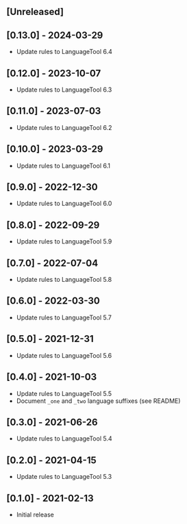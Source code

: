 ## [Unreleased]

## [0.13.0] - 2024-03-29

- Update rules to LanguageTool 6.4

## [0.12.0] - 2023-10-07

- Update rules to LanguageTool 6.3

## [0.11.0] - 2023-07-03

- Update rules to LanguageTool 6.2

## [0.10.0] - 2023-03-29

- Update rules to LanguageTool 6.1

## [0.9.0] - 2022-12-30

- Update rules to LanguageTool 6.0

## [0.8.0] - 2022-09-29

- Update rules to LanguageTool 5.9

## [0.7.0] - 2022-07-04

- Update rules to LanguageTool 5.8

## [0.6.0] - 2022-03-30

- Update rules to LanguageTool 5.7

## [0.5.0] - 2021-12-31

- Update rules to LanguageTool 5.6

## [0.4.0] - 2021-10-03

- Update rules to LanguageTool 5.5
- Document `_one` and `_two` language suffixes (see README)

## [0.3.0] - 2021-06-26

- Update rules to LanguageTool 5.4

## [0.2.0] - 2021-04-15

- Update rules to LanguageTool 5.3

## [0.1.0] - 2021-02-13

- Initial release
